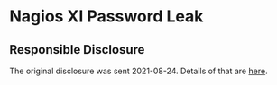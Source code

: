 # Nagios XI Password Leak

## Responsible Disclosure

The original disclosure was sent 2021-08-24. Details of that are [here](./disclosure/DISCLOSURE.md).

